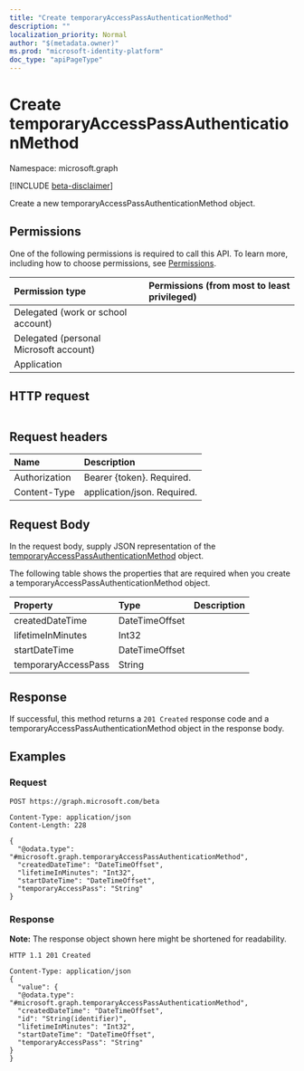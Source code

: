 ```yaml
---
title: "Create temporaryAccessPassAuthenticationMethod"
description: ""
localization_priority: Normal
author: "$(metadata.owner)"
ms.prod: "microsoft-identity-platform"
doc_type: "apiPageType"
---
```


# Create temporaryAccessPassAuthenticationMethod

Namespace: microsoft.graph

[!INCLUDE [beta-disclaimer](../../includes/beta-disclaimer.md)]

Create a new temporaryAccessPassAuthenticationMethod object.

## Permissions

One of the following permissions is required to call this API. To learn more, including how to choose permissions, see [Permissions](/graph/permissions-reference).

| Permission type                        | Permissions (from most to least privileged) |
| :------------------------------------- | :------------------------------------------ |
| Delegated (work or school account)     |                                             |
| Delegated (personal Microsoft account) |                                             |
| Application                            |                                             |

## HTTP request

<!-- {
  "blockType": "ignored"
}
-->

```http

```

## Request headers

| Name          | Description                 |
| :------------ | :-------------------------- |
| Authorization | Bearer {token}. Required.   |
| Content-Type  | application/json. Required. |

## Request Body

In the request body, supply JSON representation of the [temporaryAccessPassAuthenticationMethod](../resources/-temporaryaccesspassauthenticationmethod.md) object.

<!-- Actions and Functions -->

<!-- CRUD Methods -->

The following table shows the properties that are required when you create a temporaryAccessPassAuthenticationMethod object.

| Property            | Type           | Description |
| :------------------ | :------------- | :---------- |
| createdDateTime     | DateTimeOffset |             |
| lifetimeInMinutes   | Int32          |             |
| startDateTime       | DateTimeOffset |             |
| temporaryAccessPass | String         |             |

## Response

If successful, this method returns a `201 Created` response code and a temporaryAccessPassAuthenticationMethod object in the response body.

## Examples

### Request

<!-- {
  "blockType": "request",
  "name": "create_temporaryaccesspassauthenticationmethod"
}
-->

```http
POST https://graph.microsoft.com/beta

Content-Type: application/json
Content-Length: 228

{
  "@odata.type": "#microsoft.graph.temporaryAccessPassAuthenticationMethod",
  "createdDateTime": "DateTimeOffset",
  "lifetimeInMinutes": "Int32",
  "startDateTime": "DateTimeOffset",
  "temporaryAccessPass": "String"
}

```

### Response

**Note:** The response object shown here might be shortened for readability.

<!-- {
  "blockType": "response",
  "truncated": true,
  "@odata.type": "microsoft.strongAuthentication.temporaryAccessPassAuthenticationMethod"
}
-->

```http
HTTP 1.1 201 Created

Content-Type: application/json
{
  "value": {
  "@odata.type": "#microsoft.graph.temporaryAccessPassAuthenticationMethod",
  "createdDateTime": "DateTimeOffset",
  "id": "String(identifier)",
  "lifetimeInMinutes": "Int32",
  "startDateTime": "DateTimeOffset",
  "temporaryAccessPass": "String"
}
}

```
